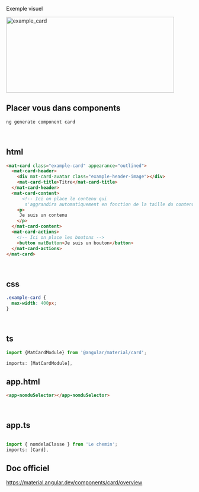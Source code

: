 Exemple visuel 

<img width="453" height="204" alt="example_card" src="https://github.com/user-attachments/assets/06f03878-c26f-4aa9-9fab-a1d09fb0e660" />



## Placer vous dans components

```bash
ng generate component card
```

<br>

## html

```html
<mat-card class="example-card" appearance="outlined">
  <mat-card-header>
    <div mat-card-avatar class="example-header-image"></div>
    <mat-card-title>Titre</mat-card-title>
  </mat-card-header>
  <mat-card-content>
      <!-- Ici on place le contenu qui 
       s'aggrandira automatiquement en fonction de la taille du contenu -->
    <p>
     Je suis un contenu
    </p>
  </mat-card-content>
  <mat-card-actions>
    <!-- Ici on place les boutons -->
    <button matButton>Je suis un bouton</button>
  </mat-card-actions>
</mat-card>
```

<br>

## css


```css
.example-card {
  max-width: 400px;
}
```

<br>

## ts

```ts
import {MatCardModule} from '@angular/material/card';

imports: [MatCardModule],

```

## app.html

```html
<app-nomduSelector></app-nomduSelector>
```

<br>

## app.ts

```ts

import { nomdelaClasse } from 'Le chemin';
imports: [Card],

```

## Doc officiel 

https://material.angular.dev/components/card/overview
